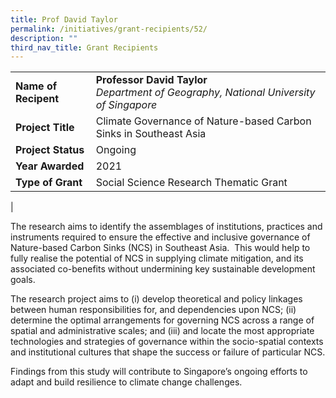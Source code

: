```yaml
---
title: Prof David Taylor
permalink: /initiatives/grant-recipients/52/
description: ""
third_nav_title: Grant Recipients
---
```

|  |  |
|---|---|
| **Name of Recipent** | **Professor David Taylor**<br>_Department of Geography, National University of Singapore_|
| **Project Title** | Climate Governance of Nature-based Carbon Sinks in Southeast Asia |
| **Project Status** | Ongoing |
| **Year Awarded** | 2021 |
| **Type of Grant** | Social Science Research Thematic Grant |
|

The research aims to identify the assemblages of institutions, practices and instruments required to ensure the effective and inclusive governance of Nature-based Carbon Sinks (NCS) in Southeast Asia.  This would help to fully realise the potential of NCS in supplying climate mitigation, and its associated co-benefits without undermining key sustainable development goals.

The research project aims to (i) develop theoretical and policy linkages between human responsibilities for, and dependencies upon NCS; (ii) determine the optimal arrangements for governing NCS across a range of spatial and administrative scales; and (iii) and locate the most appropriate technologies and strategies of governance within the socio-spatial contexts and institutional cultures that shape the success or failure of particular NCS.  

Findings from this study will contribute to Singapore’s ongoing efforts to adapt and build resilience to climate change challenges.
